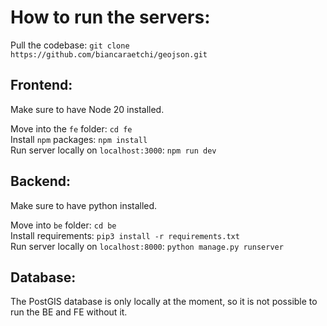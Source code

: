# How to run the servers:
Pull the codebase: `git clone https://github.com/biancaraetchi/geojson.git`

## Frontend:
Make sure to have Node 20 installed.

Move into the `fe` folder: `cd fe`\
Install `npm` packages: `npm install`\
Run server locally on `localhost:3000`: `npm run dev`

## Backend:
Make sure to have python installed.

Move into `be` folder: `cd be`\
Install requirements: `pip3 install -r requirements.txt`\
Run server locally on `localhost:8000`: `python manage.py runserver`

## Database:
The PostGIS database is only locally at the moment, so it is not possible to run the BE and FE without it. 

